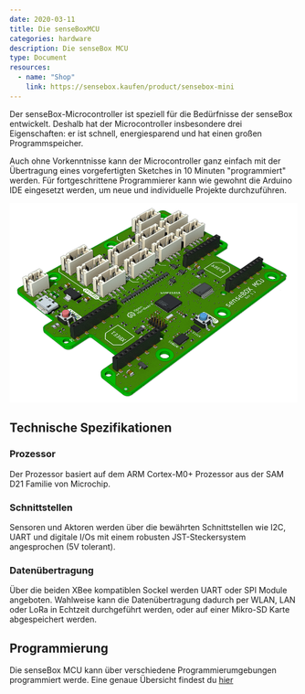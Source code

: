 ```yaml
---
date: 2020-03-11
title: Die senseBoxMCU
categories: hardware
description: Die senseBox MCU
type: Document
resources:
  - name: "Shop"
    link: https://sensebox.kaufen/product/sensebox-mini
---
```


Der senseBox-Microcontroller ist speziell für die Bedürfnisse der senseBox entwickelt. Deshalb hat der Microcontroller insbesondere drei Eigenschaften: er ist schnell, energiesparend und hat einen großen Programmspeicher.

Auch ohne Vorkenntnisse kann der Microcontroller ganz einfach mit der Übertragung eines vorgefertigten Sketches in 10 Minuten "programmiert" werden. Für fortgeschrittene Programmierer kann wie gewohnt die Arduino IDE eingesetzt werden, um neue und individuelle Projekte durchzuführen.

![Die senseBox MCU](https://github.com/sensebox/resources/raw/master/gitbook_pictures/mcu_one_top.png)

## Technische Spezifikationen

### Prozessor
Der Prozessor basiert auf dem ARM Cortex-M0+ Prozessor aus der SAM D21 Familie von Microchip.

### Schnittstellen
Sensoren und Aktoren werden über die bewährten Schnittstellen wie I2C, UART und digitale I/Os mit einem robusten JST-Steckersystem angesprochen (5V tolerant). 

### Datenübertragung
Über die beiden XBee kompatiblen Sockel werden UART oder SPI Module angeboten. Wahlweise kann die Datenübertragung dadurch per WLAN, LAN oder LoRa in Echtzeit durchgeführt werden, oder auf einer Mikro-SD Karte abgespeichert werden.  

## Programmierung

Die senseBox MCU kann über verschiedene Programmierumgebungen programmiert werde. Eine genaue Übersicht findest du [hier](/allgemein/allgemein-sensebox-editoren/)


